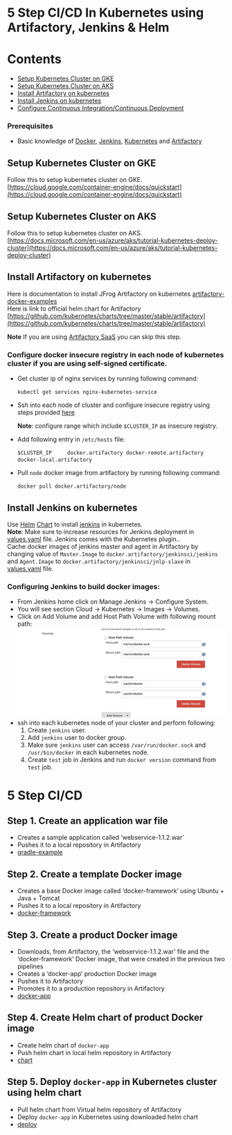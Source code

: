 # 5 Step CI/CD In Kubernetes using Artifactory, Jenkins & Helm

# Contents

- [Setup Kubernetes Cluster on GKE](#setup-kubernetes-cluster-on-gke)
- [Setup Kubernetes Cluster on AKS](#setup-kubernetes-cluster-on-aks)
- [Install Artifactory on kubernetes](#install-artifactory-on-kubernetes)
- [Install Jenkins on kubernetes](#install-jenkins-on-kubernetes)
- [Configure Continuous Integration/Continuous Deployment](#5-step-cicd)


### Prerequisites
* Basic knowledge of [Docker](https://www.docker.com/), [Jenkins](https://jenkins.io/), [Kubernetes](https://kubernetes.io/) and [Artifactory](https://www.jfrog.com/artifactory/)

## Setup Kubernetes Cluster on GKE
Follow this to setup kubernetes cluster on GKE. [https://cloud.google.com/container-engine/docs/quickstart](https://cloud.google.com/container-engine/docs/quickstart)

## Setup Kubernetes Cluster on AKS
Follow this to setup kubernetes cluster on AKS. [https://docs.microsoft.com/en-us/azure/aks/tutorial-kubernetes-deploy-cluster](https://docs.microsoft.com/en-us/azure/aks/tutorial-kubernetes-deploy-cluster)

## Install Artifactory on kubernetes
Here is documentation to install JFrog Artifactory on kubernetes [artifactory-docker-examples](https://github.com/JFrogDev/artifactory-docker-examples/tree/master/kubernetes)<br>
Here is link to official helm chart for Artifactory [https://github.com/kubernetes/charts/tree/master/stable/artifactory](https://github.com/kubernetes/charts/tree/master/stable/artifactory)

<b>Note</b> If you are using [Artifactory SaaS](https://www.jfrog.com/artifactory/free-trial/#Cloud) you can skip this step. 

### Configure docker insecure registry in each node of kubernetes cluster if you are using self-signed certificate.

*   Get cluster ip  of nginx services by running following command:
    ```
    kubectl get services nginx-kubernetes-service
    ```
*   Ssh into each node of cluster and configure insecure registry using steps provided [here](https://docs.docker.com/registry/insecure/)

    <b>Note</b>: configure range which include `$CLUSTER_IP` as insecure registry.
    
*   Add following entry in `/etc/hosts` file:
    ```
    $CLUSTER_IP     docker.artifactory docker-remote.artifactory docker-local.artifactory
    ```
*   Pull `node` docker image from artifactory by running following command:
    ``` 
    docker pull docker.artifactory/node
    ```

## Install Jenkins on kubernetes

Use [Helm](https://github.com/kubernetes/helm) [Chart](https://github.com/kubernetes/charts) to install [jenkins](https://github.com/kubernetes/charts/tree/master/stable/jenkins) in kubernetes. <br>
<b>Note</b>: Make sure to increase resources for Jenkins deployment in [values.yaml](https://github.com/kubernetes/charts/blob/master/stable/jenkins/values.yaml) file. Jenkins comes with the Kubernetes plugin..<br>
Cache docker images of jenkins master and agent in Artifactory by changing value of `Master.Image` to `docker.artifactory/jenkinsci/jenkins` and `Agent.Image` to `docker.artifactory/jenkinsci/jnlp-slave` in [values.yaml](https://github.com/kubernetes/charts/blob/master/stable/jenkins/values.yaml) file.


### Configuring Jenkins to build docker images:

* From Jenkins home click on Manage Jenkins -> 	Configure System.
* You will see section Cloud -> Kubernetes -> Images -> Volumes.
* Click on Add Volume and add Host Path Volume with following mount path:
  ![configure_docker](images/configure_docker.png)
* ssh into each kubernetes node of your cluster and perform following:
  1. Create `jenkins` user.
  2. Add `jenkins` user to docker group.
  3. Make sure `jenkins` user can access `/var/run/docker.sock` and  `/usr/bin/docker` in each kubernetes node.
  4. Create `test` job in Jenkins and run `docker version` command from `test` job. 

# 5 Step CI/CD
  
## Step 1. Create an application war file
* Creates a sample application called ‘webservice-1.1.2.war’
* Pushes it to a local repository in Artifactory
* [gradle-example](/kubernetes-example/gradle-example)

## Step 2. Create a template Docker image
* Creates a base Docker image called ‘docker-framework’ using Ubuntu + Java + Tomcat
* Pushes it to a local repository in Artifactory
* [docker-framework](/kubernetes-example/docker-framework)

## Step 3. Create a product Docker image
* Downloads, from Artifactory, the ‘webservice-1.1.2.war’ file and the ‘docker-framework’ Docker image, that were created in the previous two pipelines
* Creates a ‘docker-app’ production Docker image
* Pushes it to Artifactory
* Promotes it to a production repository in Artifactory
* [docker-app](/kubernetes-example/docker-app)

## Step 4. Create Helm chart of product Docker image
* Create helm chart of `docker-app`
* Push helm chart in local helm repository in Artifactory
* [chart](/kubernetes-example/docker-app-chart)

## Step 5. Deploy `docker-app` in Kubernetes cluster using helm chart
* Pull helm chart from Virtual helm repository of Artifactory
* Deploy `docker-app` in Kubernetes using downloaded helm chart
* [deploy](/kubernetes-example/deploy)